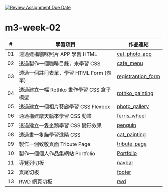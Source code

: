 [![Review Assignment Due Date](https://classroom.github.com/assets/deadline-readme-button-24ddc0f5d75046c5622901739e7c5dd533143b0c8e959d652212380cedb1ea36.svg)](https://classroom.github.com/a/vlJXFE8Y)
# m3-week-02

| #  | 學習項目                                  | 作品連結         |
|----|-----------------------------------------|--------------|
| 01 | 透過建構貓咪照片 APP 學習 HTML            | [cat_photo_app]( https://selena60635.github.io/m3-week-02-selena60635/cat_photo_app/) |
| 02 | 透過製作一個咖啡目錄，來學習 CSS           | [cafe_menu]( https://selena60635.github.io/m3-week-02-selena60635/cafe_menu/) |
| 03 | 透過一個註冊表單，學習 HTML Form (表單)    | [registrantion_form]( https://selena60635.github.io/m3-week-02-selena60635/registrantion_form/) |
| 04 | 透過建立一幅 Rothko 畫作學習 CSS 盒子模型 | [rothko_painting]( https://selena60635.github.io/m3-week-02-selena60635/rothko_painting/) |
| 05 | 透過建立一個相片藝廊學習 CSS Flexbox      | [photo_gallery]( https://selena60635.github.io/m3-week-02-selena60635/photo_gallery/) |
| 06 | 通過構建摩天輪來學習 CSS 動畫             | [ferris_wheel]( https://selena60635.github.io/m3-week-02-selena60635/ferris_wheel/) |
| 07 | 透過建立一隻企鵝學習 CSS 變形效果         | [penguin]( https://selena60635.github.io/m3-week-02-selena60635/penguin/) |
| 08 | 透過畫一隻貓學習進階 CSS                  | [cat_painting]( https://selena60635.github.io/m3-week-02-selena60635/cat_painting/) |
| 09 | 製作一個致敬頁面 Tribute Page             | [tribute_page]( https://selena60635.github.io/m3-week-02-selena60635/tribute_page/) |
| 10 | 製作一個個人作品集網站 Portfolio          | [Portfolio]( https://selena60635.github.io/m3-week-02-selena60635/full_page_layout/) |
| 11 | 導覽列切板                                | [navbar]( https://selena60635.github.io/m3-week-02-selena60635/navbar/) |
| 12 | 頁尾切板                                  | [footer]( https://selena60635.github.io/m3-week-02-selena60635/footer/) |
| 13 | RWD 網頁切板                              | [rwd]( https://selena60635.github.io/m3-week-02-selena60635/rwd/) |
